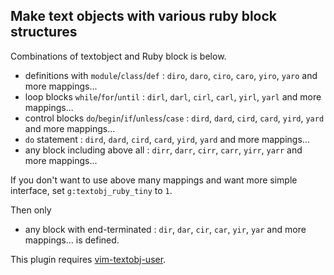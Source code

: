 ## Make text objects with various ruby block structures

Combinations of textobject and Ruby block is below.

- definitions with `module`/`class`/`def` : `diro`, `daro`, `ciro`, `caro`, `yiro`, `yaro` and more mappings...
- loop blocks `while`/`for`/`until` : `dirl`, `darl`, `cirl`, `carl`, `yirl`, `yarl` and more mappings...
- control blocks `do`/`begin`/`if`/`unless`/`case` : `dird`, `dard`, `cird`, `card`, `yird`, `yard` and more mappings...
- `do` statement : `dird`, `dard`, `cird`, `card`, `yird`, `yard` and more mappings...
- any block including above all : `dirr`, `darr`, `cirr`, `carr`, `yirr`, `yarr` and more mappings...

If you don't want to use above many mappings and want more simple interface, set `g:textobj_ruby_tiny` to `1`.

Then only
- any block with end-terminated : `dir`, `dar`, `cir`, `car`, `yir`, `yar` and more mappings...
is defined.

This plugin requires [vim-textobj-user](https://github.com/rhysd/vim-textobj-user).
